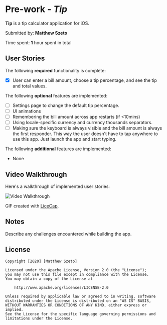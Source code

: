 # Pre-work - *Tip*

**Tip** is a tip calculator application for iOS.

Submitted by: **Matthew Szeto**

Time spent: **1** hour spent in total

## User Stories

The following **required** functionality is complete:

* [x] User can enter a bill amount, choose a tip percentage, and see the tip and total values.

The following **optional** features are implemented:
* [ ] Settings page to change the default tip percentage.
* [ ] UI animations
* [ ] Remembering the bill amount across app restarts (if <10mins)
* [ ] Using locale-specific currency and currency thousands separators.
* [ ] Making sure the keyboard is always visible and the bill amount is always the first responder. This way the user doesn't have to tap anywhere to use this app. Just launch the app and start typing.

The following **additional** features are implemented:

- None

## Video Walkthrough 

Here's a walkthrough of implemented user stories:

<img src='http://g.recordit.co/KH77WpKkwP.gif' title='Video Walkthrough' width='' alt='Video Walkthrough' />

GIF created with [LiceCap](recordit.co).

## Notes

Describe any challenges encountered while building the app.

## License

    Copyright [2020] [Matthew Szeto]

    Licensed under the Apache License, Version 2.0 (the "License");
    you may not use this file except in compliance with the License.
    You may obtain a copy of the License at

        http://www.apache.org/licenses/LICENSE-2.0

    Unless required by applicable law or agreed to in writing, software
    distributed under the License is distributed on an "AS IS" BASIS,
    WITHOUT WARRANTIES OR CONDITIONS OF ANY KIND, either express or implied.
    See the License for the specific language governing permissions and
    limitations under the License.
